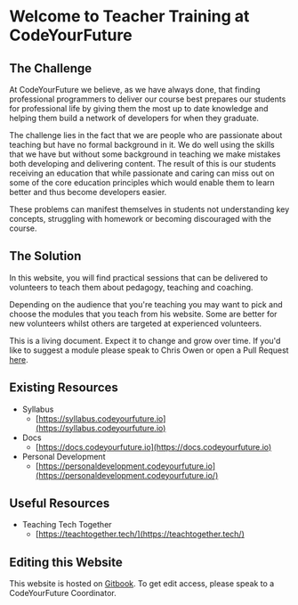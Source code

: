 # Welcome to Teacher Training at CodeYourFuture

## The Challenge

At CodeYourFuture we believe, as we have always done, that finding professional programmers to deliver our course best prepares our students for professional life by giving them the most up to date knowledge and helping them build a network of developers for when they graduate.

The challenge lies in the fact that we are people who are passionate about teaching but have no formal background in it. We do well using the skills that we have but without some background in teaching we make mistakes both developing and delivering content. The result of this is our students receiving an education that while passionate and caring can miss out on some of the core education principles which would enable them to learn better and thus become developers easier.

These problems can manifest themselves in students not understanding key concepts, struggling with homework or becoming discouraged with the course.

## The Solution

In this website, you will find practical sessions that can be delivered to volunteers to teach them about pedagogy, teaching and coaching. 

Depending on the audience that you're teaching you may want to pick and choose the modules that you teach from his website. Some are better for new volunteers whilst others are targeted at experienced volunteers.

This is a living document. Expect it to change and grow over time. If you'd like to suggest a module please speak to Chris Owen or open a Pull Request [here](https://github.com/CodeYourFuture/Teacher-Training).

## Existing Resources

* Syllabus
  * [https://syllabus.codeyourfuture.io](https://syllabus.codeyourfuture.io)
* Docs
  * [https://docs.codeyourfuture.io](https://docs.codeyourfuture.io)
* Personal Development
  * [https://personaldevelopment.codeyourfuture.io](https://personaldevelopment.codeyourfuture.io/)

## Useful Resources

* Teaching Tech Together
  * [https://teachtogether.tech/](https://teachtogether.tech/)

## Editing this Website

This website is hosted on [Gitbook](https://www.gitbook.com/). To get edit access, please speak to a CodeYourFuture Coordinator.

